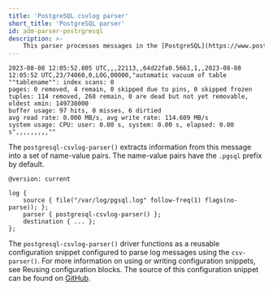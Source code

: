 ```yaml
---
title: 'PostgreSQL csvlog parser'
short_title: 'PostgreSQL parser'
id: adm-parser-postrgresql
description: >-
    This parser processes messages in the [PostgreSQL](https://www.postgresql.org/docs/current/runtime-config-logging.html#RUNTIME-CONFIG-LOGGING-CSVLOG) csvlog format. The following multi-line message example is a embedded with NL characters. This single, multi-line log entry starts with the timestamp.
---
```


```config
2023-08-08 12:05:52.805 UTC,,,22113,,64d22fa0.5661,1,,2023-08-08 12:05:52 UTC,23/74060,0,LOG,00000,"automatic vacuum of table ""tablename"": index scans: 0
pages: 0 removed, 4 remain, 0 skipped due to pins, 0 skipped frozen
tuples: 114 removed, 268 remain, 0 are dead but not yet removable, oldest xmin: 149738000
buffer usage: 97 hits, 0 misses, 6 dirtied
avg read rate: 0.000 MB/s, avg write rate: 114.609 MB/s
system usage: CPU: user: 0.00 s, system: 0.00 s, elapsed: 0.00 s",,,,,,,,,""
```
The `postgresql-csvlog-parser()` extracts information from this message into a set of name-value pairs. The name-value pairs have the `.pgsql` prefix by default.

```config
@version: current

log {
    source { file("/var/log/pgsql.log" follow-freq(1) flags(no-parse)); };
    parser { postgresql-csvlog-parser() };
    destination { ... };
};
```

The `postgresql-csvlog-parser()` driver functions as a reusable configuration snippet configured to parse log messages using the `csv-parser()`. For more information on using or writing configuration snippets, see Reusing configuration blocks. The source of this configuration snippet can be found on [GitHub](https://github.com/syslog-ng/syslog-ng/blob/master/scl/pgsql/pgsql.conf).
